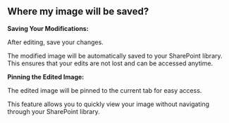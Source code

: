 ## Where my image will be saved?


<p><b>Saving Your Modifications:</b></p>
<p class="no-margin">After editing, save your changes.</p>
<p class="no-margin"></p>
<p class="no-margin">The modified image will be automatically saved to your SharePoint library. This ensures that your edits are not lost and can be accessed anytime.</p>
<p class="no-margin"></p>
<p class="no-margin"></p>
<p><b>Pinning the Edited Image:</b></p>
<p class="no-margin">The edited image will be pinned to the current tab for easy access.</p>
<p class="no-margin"></p>
<p class="no-margin">This feature allows you to quickly view your image without navigating through your SharePoint library.</p>
<p class="no-margin"></p>

 <Hubspot />
<Clarity />
<GoogleAnalytics />